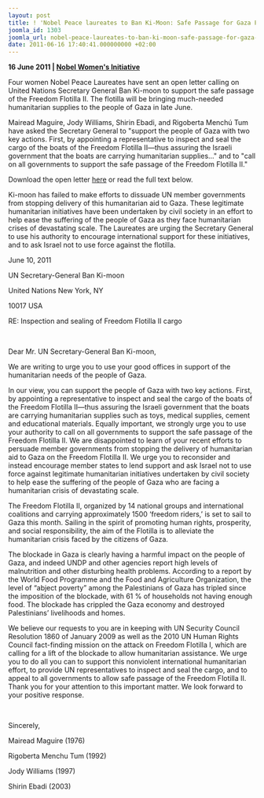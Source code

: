 ```yaml
---
layout: post
title: ! 'Nobel Peace laureates to Ban Ki-Moon: Safe Passage for Gaza Flotilla'
joomla_id: 1303
joomla_url: nobel-peace-laureates-to-ban-ki-moon-safe-passage-for-gaza-flotilla
date: 2011-06-16 17:40:41.000000000 +02:00
---
```

<p><strong>16 June 2011 | <a href="http://www.nobelwomensinitiative.org/">Nobel Women's Initiative</a></strong></p>
<p>Four women Nobel Peace Laureates have sent an open letter calling on United Nations Secretary General Ban Ki-moon to support the safe passage of the Freedom Flotilla II. The flotilla will be bringing much-needed humanitarian supplies to the people of Gaza in late June.</p>
<p>Mairead Maguire, Jody Williams, Shirin Ebadi, and Rigoberta Menchú Tum have asked the Secretary General to "support the people of Gaza with two key actions. First, by appointing a representative to inspect and seal the cargo of the boats of the Freedom Flotilla II—thus assuring the Israeli government that the boats are carrying humanitarian supplies..." and to "call on all governments to support the safe passage of the Freedom Flotilla II."</p>
<p>Download the open letter <a href="http://www.nobelwomensinitiative.org/images/stories/Flotilla_II_letter_to_Ban_Ki-moon_Jun2011.pdf">here</a> or read the full text below.</p>
<p>Ki-moon has failed to make efforts to dissuade UN member governments from stopping delivery of this humanitarian aid to Gaza. These legitimate humanitarian initiatives have been undertaken by civil society in an effort to help ease the suffering of the people of Gaza as they face humanitarian crises of devastating scale. The Laureates are urging the Secretary General to use his authority to encourage international support for these initiatives, and to ask Israel not to use force against the flotilla.</p>
<p />

</p>
<p>June 10, 2011</p>
<p>UN Secretary-General Ban Ki-moon</p>
<p>United Nations New York, NY</p>
<p>10017 USA</p>
<p>RE: Inspection and sealing of Freedom Flotilla II cargo</p>
<p> </p>
<p>Dear Mr. UN Secretary-General Ban Ki-moon,</p>
<p>We are writing to urge you to use your good offices in support of the humanitarian needs of the people of Gaza.</p>
<p>In our view, you can support the people of Gaza with two key actions. First, by appointing a representative to inspect and seal the cargo of the boats of the Freedom Flotilla II—thus assuring the Israeli government that the boats are carrying humanitarian supplies such as toys, medical supplies, cement and educational materials. Equally important, we strongly urge you to use your authority to call on all governments to support the safe passage of the Freedom Flotilla II. We are disappointed to learn of your recent efforts to persuade member governments from stopping the delivery of humanitarian aid to Gaza on the Freedom Flotilla II. We urge you to reconsider and instead encourage member states to lend support and ask Israel not to use force against legitimate humanitarian initiatives undertaken by civil society to help ease the suffering of the people of Gaza who are facing a humanitarian crisis of devastating scale.</p>
<p>The Freedom Flotilla II, organized by 14 national groups and international coalitions and carrying approximately 1500 ‘freedom riders,’ is set to sail to Gaza this month. Sailing in the spirit of promoting human rights, prosperity, and social responsibility, the aim of the Flotilla is to alleviate the humanitarian crisis faced by the citizens of Gaza.</p>
<p>The blockade in Gaza is clearly having a harmful impact on the people of Gaza, and indeed UNDP and other agencies report high levels of malnutrition and other disturbing health problems. According to a report by the World Food Programme and the Food and Agriculture Organization, the level of “abject poverty” among the Palestinians of Gaza has tripled since the imposition of the blockade, with 61 % of households not having enough food. The blockade has crippled the Gaza economy and destroyed Palestinians’ livelihoods and homes.</p>
<p>We believe our requests to you are in keeping with UN Security Council Resolution 1860 of January 2009 as well as the 2010 UN Human Rights Council fact-finding mission on the attack on Freedom Flotilla I, which are calling for a lift of the blockade to allow humanitarian assistance. We urge you to do all you can to support this nonviolent international humanitarian effort, to provide UN representatives to inspect and seal the cargo, and to appeal to all governments to allow safe passage of the Freedom Flotilla II. Thank you for your attention to this important matter. We look forward to your positive response.</p>
<p> </p>
<p>Sincerely,</p>
<p>Mairead Maguire (1976)</p>
<p>Rigoberta Menchu Tum (1992)</p>
<p>Jody Williams (1997)</p>
<p>Shirin Ebadi (2003)</p>
<p> </p>
<div style="position: absolute; left: -10000px; top: 0px; width: 1px; height: 1px; overflow: hidden;" id="_mcePaste">Four women Nobel Peace Laureates have sent an open letter calling on United Nations Secretary General Ban Ki-moon to support the safe passage of the Freedom Flotilla II. The flotilla will be bringing much-needed humanitarian supplies to the people of Gaza in late June.</div>
<div style="position: absolute; left: -10000px; top: 0px; width: 1px; height: 1px; overflow: hidden;" id="_mcePaste"></div>
<div style="position: absolute; left: -10000px; top: 0px; width: 1px; height: 1px; overflow: hidden;" id="_mcePaste">Mairead Maguire, Jody Williams, Shirin Ebadi, and Rigoberta Menchú Tum have asked the Secretary General to "support the people of Gaza with two key actions. First, by appointing a representative to inspect and seal the cargo of the boats of the Freedom Flotilla II—thus assuring the Israeli government that the boats are carrying humanitarian supplies..." and to "call on all governments to support the safe passage of the Freedom Flotilla II."</div>
<div style="position: absolute; left: -10000px; top: 0px; width: 1px; height: 1px; overflow: hidden;" id="_mcePaste"></div>
<div style="position: absolute; left: -10000px; top: 0px; width: 1px; height: 1px; overflow: hidden;" id="_mcePaste">Download the open letter here or read the full text below.</div>
<div style="position: absolute; left: -10000px; top: 0px; width: 1px; height: 1px; overflow: hidden;" id="_mcePaste"></div>
<div style="position: absolute; left: -10000px; top: 0px; width: 1px; height: 1px; overflow: hidden;" id="_mcePaste">Ki-moon has failed to make efforts to dissuade UN member governments from stopping delivery of this humanitarian aid to Gaza. These legitimate humanitarian initiatives have been undertaken by civil society in an effort to help ease the suffering of the people of Gaza as they face humanitarian crises of devastating scale. The Laureates are urging the Secretary General to use his authority to encourage international support for these initiatives, and to ask Israel not to use force against the flotilla.</div>
<div style="position: absolute; left: -10000px; top: 0px; width: 1px; height: 1px; overflow: hidden;" id="_mcePaste"></div>
<div style="position: absolute; left: -10000px; top: 0px; width: 1px; height: 1px; overflow: hidden;" id="_mcePaste">June 10, 2011</div>
<div style="position: absolute; left: -10000px; top: 0px; width: 1px; height: 1px; overflow: hidden;" id="_mcePaste">UN Secretary-General Ban Ki-moon</div>
<div style="position: absolute; left: -10000px; top: 0px; width: 1px; height: 1px; overflow: hidden;" id="_mcePaste">United Nations New York, NY</div>
<div style="position: absolute; left: -10000px; top: 0px; width: 1px; height: 1px; overflow: hidden;" id="_mcePaste">10017 USA</div>
<div style="position: absolute; left: -10000px; top: 0px; width: 1px; height: 1px; overflow: hidden;" id="_mcePaste"></div>
<div style="position: absolute; left: -10000px; top: 0px; width: 1px; height: 1px; overflow: hidden;" id="_mcePaste">RE: Inspection and sealing of Freedom Flotilla II cargo</div>
<div style="position: absolute; left: -10000px; top: 0px; width: 1px; height: 1px; overflow: hidden;" id="_mcePaste"></div>
<div style="position: absolute; left: -10000px; top: 0px; width: 1px; height: 1px; overflow: hidden;" id="_mcePaste">Dear Mr. UN Secretary-General Ban Ki-moon,</div>
<div style="position: absolute; left: -10000px; top: 0px; width: 1px; height: 1px; overflow: hidden;" id="_mcePaste"></div>
<div style="position: absolute; left: -10000px; top: 0px; width: 1px; height: 1px; overflow: hidden;" id="_mcePaste">We are writing to urge you to use your good offices in support of the humanitarian needs of the people of Gaza.</div>
<div style="position: absolute; left: -10000px; top: 0px; width: 1px; height: 1px; overflow: hidden;" id="_mcePaste"></div>
<div style="position: absolute; left: -10000px; top: 0px; width: 1px; height: 1px; overflow: hidden;" id="_mcePaste">In our view, you can support the people of Gaza with two key actions.  First, by appointing a representative to inspect and seal the cargo of the boats of the Freedom Flotilla II—thus assuring the Israeli government that the boats are carrying humanitarian supplies such as toys, medical supplies, cement and educational materials.  Equally important, we strongly urge you to use your authority to call on all governments to support the safe passage of the Freedom Flotilla II.  We are disappointed to learn of your recent efforts to persuade member governments from stopping the delivery of humanitarian aid to Gaza on the Freedom Flotilla II. We urge you to reconsider and instead encourage member states to lend support and ask Israel not to use force against legitimate humanitarian initiatives undertaken by civil society to help ease the suffering of the people of Gaza who are facing a humanitarian crisis of devastating scale.</div>
<div style="position: absolute; left: -10000px; top: 0px; width: 1px; height: 1px; overflow: hidden;" id="_mcePaste"></div>
<div style="position: absolute; left: -10000px; top: 0px; width: 1px; height: 1px; overflow: hidden;" id="_mcePaste">The Freedom Flotilla II, organized by 14 national groups and international coalitions and carrying approximately 1500 ‘freedom riders,’ is set to sail to Gaza this month. Sailing in the spirit of promoting human rights, prosperity, and social responsibility, the aim of the Flotilla is to alleviate the humanitarian crisis faced by the citizens of Gaza.</div>
<div style="position: absolute; left: -10000px; top: 0px; width: 1px; height: 1px; overflow: hidden;" id="_mcePaste"></div>
<div style="position: absolute; left: -10000px; top: 0px; width: 1px; height: 1px; overflow: hidden;" id="_mcePaste">The blockade in Gaza is clearly having a harmful impact on the people of Gaza, and indeed UNDP and other agencies report high levels of malnutrition and other disturbing health problems. According to a report by the World Food Programme and the Food and Agriculture Organization, the level of “abject poverty” among the Palestinians of Gaza has tripled since the imposition of the blockade, with 61 % of households not having enough food. The blockade has crippled the Gaza economy and destroyed Palestinians’ livelihoods and homes.</div>
<div style="position: absolute; left: -10000px; top: 0px; width: 1px; height: 1px; overflow: hidden;" id="_mcePaste"></div>
<div style="position: absolute; left: -10000px; top: 0px; width: 1px; height: 1px; overflow: hidden;" id="_mcePaste">We believe our requests to you are in keeping with UN Security Council Resolution 1860 of January 2009 as well as the 2010 UN Human Rights Council fact-finding mission on the attack on Freedom Flotilla I, which are calling for a lift of the blockade to allow humanitarian assistance. We urge you to do all you can to support this nonviolent international humanitarian effort, to provide UN representatives to inspect and seal the cargo, and to appeal to all governments to allow safe passage of the Freedom Flotilla II.   Thank you for your attention to this important matter. We look forward to your positive response.</div>
<div style="position: absolute; left: -10000px; top: 0px; width: 1px; height: 1px; overflow: hidden;" id="_mcePaste"></div>
<div style="position: absolute; left: -10000px; top: 0px; width: 1px; height: 1px; overflow: hidden;" id="_mcePaste">Sincerely,</div>
<div style="position: absolute; left: -10000px; top: 0px; width: 1px; height: 1px; overflow: hidden;" id="_mcePaste"></div>
<div style="position: absolute; left: -10000px; top: 0px; width: 1px; height: 1px; overflow: hidden;" id="_mcePaste">Mairead Maguire  (1976)</div>
<div style="position: absolute; left: -10000px; top: 0px; width: 1px; height: 1px; overflow: hidden;" id="_mcePaste">Rigoberta Menchu Tum  (1992)</div>
<div style="position: absolute; left: -10000px; top: 0px; width: 1px; height: 1px; overflow: hidden;" id="_mcePaste">Jody Williams (1997)</div>
<div style="position: absolute; left: -10000px; top: 0px; width: 1px; height: 1px; overflow: hidden;" id="_mcePaste">Shirin Ebadi (2003)</div>
<br />
